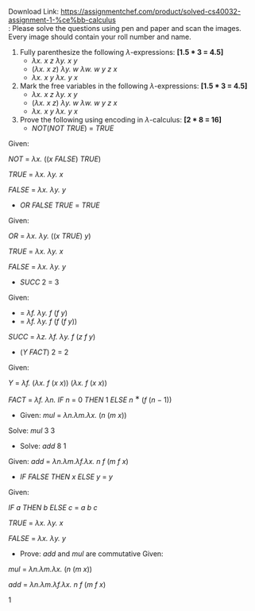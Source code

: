 Download Link: https://assignmentchef.com/product/solved-cs40032-assignment-1-%ce%bb-calculus
<br>
: Please solve the questions using pen and paper and scan the images. Every image should contain your roll number and name.

<ol>

 <li>Fully parenthesize the following <em>λ</em>-expressions: <strong>[1.5 * 3 = 4.5]</strong>

  <ul>

   <li><em>λx. x z λy. x y</em></li>

   <li>(<em>λx. x z</em>) <em>λy. w λw. w y z x</em></li>

   <li><em>λx. x y λx. y x</em></li>

  </ul></li>

 <li>Mark the free variables in the following <em>λ</em>-expressions: <strong>[1.5 * 3 = 4.5]</strong>

  <ul>

   <li><em>λx. x z λy. x y</em></li>

   <li>(<em>λx. x z</em>) <em>λy. w λw. w y z x</em></li>

   <li><em>λx. x y λx. y x</em></li>

  </ul></li>

 <li>Prove the following using encoding in <em>λ</em>-calculus: <strong>[2 * 8 = 16]</strong>

  <ul>

   <li><em>NOT</em>(<em>NOT TRUE</em>) = <em>TRUE</em></li>

  </ul></li>

</ol>

Given:

<em>NOT </em>= <em>λx. </em>((<em>x FALSE</em>) <em>TRUE</em>)

<em>TRUE </em>= <em>λx. λy. x</em>

<em>FALSE </em>= <em>λx. λy. y</em>

<ul>

 <li><em>OR FALSE TRUE </em>= <em>TRUE</em></li>

</ul>

Given:

<em>OR </em>= <em>λx. λy. </em>((<em>x TRUE</em>) <em>y</em>)

<em>TRUE </em>= <em>λx. λy. x</em>

<em>FALSE </em>= <em>λx. λy. y</em>

<ul>

 <li><em>SUCC </em>2 = 3</li>

</ul>

Given:

<ul>

 <li>= <em>λf. λy. f </em>(<em>f y</em>)</li>

 <li>= <em>λf. λy. f </em>(<em>f </em>(<em>f y</em>))</li>

</ul>

<em>SUCC </em>= <em>λz. λf. λy. f </em>(<em>z f y</em>)

<ul>

 <li>(<em>Y FACT</em>) 2 = 2</li>

</ul>

Given:

<em>Y </em>= <em>λf. </em>(<em>λx. f </em>(<em>x x</em>)) (<em>λx. f </em>(<em>x x</em>))

<em>FACT </em>= <em>λf. λn. IF n </em>= 0 <em>THEN </em>1 <em>ELSE n </em><sup>∗ </sup>(<em>f </em>(<em>n </em>− 1))

<ul>

 <li>Given: <em>mul </em>= <em>λn.λm.λx. </em>(<em>n </em>(<em>m x</em>))</li>

</ul>

Solve: <em>mul </em>3 3

<ul>

 <li>Solve: <em>add </em>8 1</li>

</ul>

Given: <em>add </em>= <em>λn.λm.λf.λx. n f </em>(<em>m f x</em>)

<ul>

 <li><em>IF FALSE THEN x ELSE y </em>= <em>y</em></li>

</ul>

Given:

<em>IF a THEN b ELSE c </em>= <em>a b c</em>

<em>TRUE </em>= <em>λx. λy. x</em>

<em>FALSE </em>= <em>λx. λy. y</em>

<ul>

 <li>Prove: <em>add </em>and <em>mul </em>are commutative Given:</li>

</ul>

<em>mul </em>= <em>λn.λm.λx. </em>(<em>n </em>(<em>m x</em>))

<em>add </em>= <em>λn.λm.λf.λx. n f </em>(<em>m f x</em>)

1